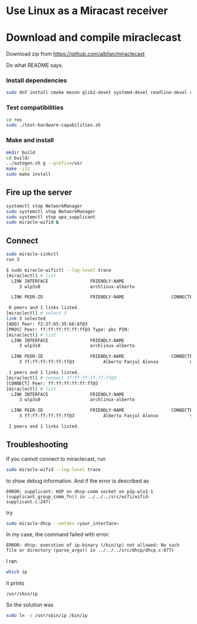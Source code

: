 # Use Linux as a Miracast receiver

# Download and compile miraclecast

Download zip from <https://github.com/albfan/miraclecast>

Do what README says.

### Install dependencies

```bash
sudo dnf install cmake meson glib2-devel systemd-devel readline-devel check libtool iw
```

### Test compatibilities

```bash
cd res
sudo ./test-hardware-capabilities.sh
```

### Make and install

```bash
mkdir build
cd build/
../autogen.sh g --prefix=/usr
make -j12
sudo make install
```

## Fire up the server

```bash
systemctl stop NetworkManager
sudo systemctl stop NetworkManager
sudo systemctl stop wpa_supplicant
sudo miracle-wifid &
```

## Connect

```bash
sudo miracle-sinkctl
run 3
```

```bash
$ sudo miracle-wifictl --log-level trace
[miraclectl] # list
  LINK INTERFACE                FRIENDLY-NAME                 
     3 wlp3s0                   archlinux-alberto             

  LINK PEER-ID                  FRIENDLY-NAME                  CONNECTED 

 0 peers and 1 links listed.
[miraclectl] # select 3
link 3 selected
[ADD] Peer: f2:27:65:35:b6:8f@3
[PROV] Peer: ff:ff:ff:ff:ff:ff@3 Type: pbc PIN: 
[miraclectl] # list
  LINK INTERFACE                FRIENDLY-NAME                 
     3 wlp3s0                   archlinux-alberto             

  LINK PEER-ID                  FRIENDLY-NAME                  CONNECTED 
     3 ff:ff:ff:ff:ff:ff@3           Alberto Fanjul Alonso            no        

 1 peers and 1 links listed.
[miraclectl] # connect ff:ff:ff:ff:ff:ff@3
[CONNECT] Peer: ff:ff:ff:ff:ff:ff@3
[miraclectl] # list
  LINK INTERFACE                FRIENDLY-NAME                 
     3 wlp3s0                   archlinux-alberto             

  LINK PEER-ID                  FRIENDLY-NAME                  CONNECTED 
     3 ff:ff:ff:ff:ff:ff@3           Alberto Fanjul Alonso            yes        

 1 peers and 1 links listed.
```

## Troubleshooting

If you cannot connect to miraclecast, run

```bash
sudo miracle-wifid --log-level trace
```

to show debug information. And if the error is described as

```
ERROR: supplicant: HUP on dhcp-comm socket on p2p-wlo1-1 (supplicant_group_comm_fn() in ../../../src/wifi/wifid-supplicant.c:247)
```

try 

```bash
sudo miracle-dhcp --netdev <your_interface>
```

In my case, the command failed with error:

```
ERROR: dhcp: execution of ip-binary (/bin/ip) not allowed: No such file or directory (parse_argv() in ../../../src/dhcp/dhcp.c:877)
```

I ran

```bash
which ip
```

it prints

```
/usr/sbin/ip
```

So the solution was

```bash
sudo ln -s /usr/sbin/ip /bin/ip
```


